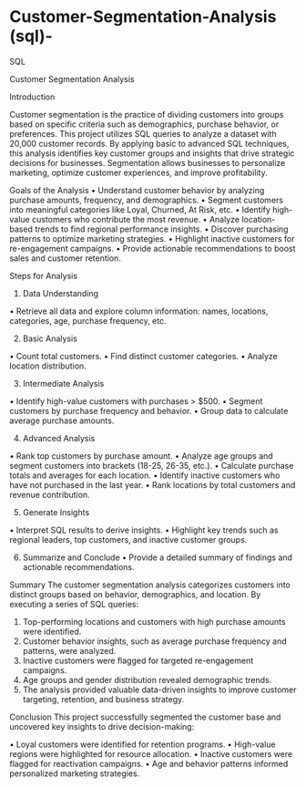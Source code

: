 # Customer-Segmentation-Analysis (sql)-
SQL

Customer Segmentation Analysis

Introduction

Customer segmentation is the practice of dividing customers into groups based on specific criteria such as demographics, purchase behavior, or preferences. This project utilizes SQL queries to analyze a dataset with 20,000 customer records. By applying basic to advanced SQL techniques, this analysis identifies key customer groups and insights that drive strategic decisions for businesses. Segmentation allows businesses to personalize marketing, optimize customer experiences, and improve profitability.

Goals of the Analysis
•	Understand customer behavior by analyzing purchase amounts, frequency, and demographics.
•	Segment customers into meaningful categories like Loyal, Churned, At Risk, etc.
•	Identify high-value customers who contribute the most revenue.
•	Analyze location-based trends to find regional performance insights.
•	Discover purchasing patterns to optimize marketing strategies.
•	Highlight inactive customers for re-engagement campaigns.
•	Provide actionable recommendations to boost sales and customer retention.


Steps for Analysis
1.	Data Understanding

•	Retrieve all data and explore column information: names, locations, categories, age, purchase frequency, etc.

2.	Basic Analysis

•	Count total customers.
•	Find distinct customer categories.
•	Analyze location distribution.

3.	Intermediate Analysis

•	Identify high-value customers with purchases > $500.
•	Segment customers by purchase frequency and behavior.
•	Group data to calculate average purchase amounts.

4.	Advanced Analysis

•	Rank top customers by purchase amount.
•	Analyze age groups and segment customers into brackets (18-25, 26-35, etc.).
•	Calculate purchase totals and averages for each location.
•	Identify inactive customers who have not purchased in the last year.
•	Rank locations by total customers and revenue contribution.

5.	Generate Insights

•	Interpret SQL results to derive insights.
•	Highlight key trends such as regional leaders, top customers, and inactive customer groups.

6.	Summarize and Conclude
•	Provide a detailed summary of findings and actionable recommendations.


Summary
The customer segmentation analysis categorizes customers into distinct groups based on behavior, demographics, and location. By executing a series of SQL queries:

1.	Top-performing locations and customers with high purchase amounts were identified.
2.	Customer behavior insights, such as average purchase frequency and patterns, were analyzed.
3.	Inactive customers were flagged for targeted re-engagement campaigns.
4.	Age groups and gender distribution revealed demographic trends.
5.	The analysis provided valuable data-driven insights to improve customer targeting, retention, and business strategy.



Conclusion
This project successfully segmented the customer base and uncovered key insights to drive decision-making:

•	Loyal customers were identified for retention programs.
•	High-value regions were highlighted for resource allocation.
•	Inactive customers were flagged for reactivation campaigns.
•	Age and behavior patterns informed personalized marketing strategies.


